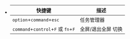 - |快捷键|描述|
  |--|--|
  |`option`+`command`+`esc`|任务管理器|
  |`command`+`control`+`F` 或 `fn`+`F`|全屏/退出全屏 切换|